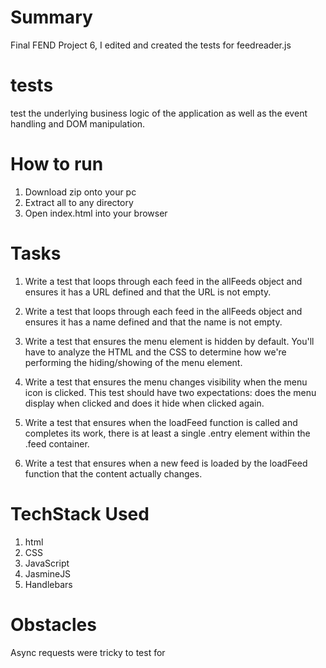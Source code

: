 # Summary

Final FEND Project 6, I edited and created the tests for feedreader.js

# tests

test the underlying business logic of the application as well as the event handling and DOM manipulation.

# How to run

1. Download zip onto your pc
2. Extract all to any directory
3. Open index.html into your browser

# Tasks

1. Write a test that loops through each feed in the allFeeds object and ensures it has a URL defined and that the URL is not empty.

2. Write a test that loops through each feed in the allFeeds object and ensures it has a name defined and that the name is not empty.

3. Write a test that ensures the menu element is hidden by default. You'll have to analyze the HTML and the CSS to determine how we're performing the hiding/showing of the menu element.

4. Write a test that ensures the menu changes visibility when the menu icon is clicked. This test should have two expectations: does the menu display when clicked and does it hide when clicked again.

5. Write a test that ensures when the loadFeed function is called and completes its work, there is at least a single .entry element within the .feed container.

6. Write a test that ensures when a new feed is loaded by the loadFeed function that the content actually changes.


# TechStack Used

1. html
2. CSS
3. JavaScript
4. JasmineJS
5. Handlebars

# Obstacles

Async requests were tricky to test for
